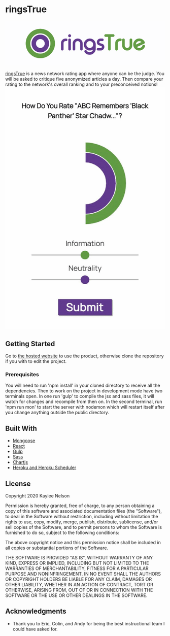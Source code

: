 # ringsTrue
![ringsTrue logo](./ringsLogo.png)

[ringsTrue](http://ringstrue.nellienelson.com/) is a news network rating app where anyone can be the judge. You will be asked to critique five anonymized articles a day. Then compare your rating to the network's overall ranking and to your preconceived notions!
![ringsTrue rating UI](./ringsGif.gif)

## Getting Started

Go to [the hosted website](http://ringstrue.nellienelson.com/) to use the product, otherwise clone the repository if you with to edit the project. 

### Prerequisites

You will need to run 'npm install' in your cloned directory to receive all the dependencies. Then to work on the project in development mode have two terminals open. In one run 'gulp' to compile the jsx and sass files, it will watch for changes and recompile from then on. In the second terminal, run 'npm run mon' to start the server with nodemon which will restart itself after you change anything outside the public directory. 


## Built With

* [Mongoose](https://mongoosejs.com/docs/index.html)
* [React](https://reactjs.org/docs/getting-started.html)
* [Gulp](https://gulpjs.com/docs/en/getting-started/quick-start)
* [Sass](https://sass-lang.com/guide)
* [Chartjs](https://www.chartjs.org/docs/latest/)
* [Heroku and Heroku Scheduler](https://devcenter.heroku.com/articles/scheduler)



## License

Copyright 2020 Kaylee Nelson

Permission is hereby granted, free of charge, to any person obtaining a copy of this software and associated documentation files (the "Software"), to deal in the Software without restriction, including without limitation the rights to use, copy, modify, merge, publish, distribute, sublicense, and/or sell copies of the Software, and to permit persons to whom the Software is furnished to do so, subject to the following conditions:

The above copyright notice and this permission notice shall be included in all copies or substantial portions of the Software.

THE SOFTWARE IS PROVIDED "AS IS", WITHOUT WARRANTY OF ANY KIND, EXPRESS OR IMPLIED, INCLUDING BUT NOT LIMITED TO THE WARRANTIES OF MERCHANTABILITY, FITNESS FOR A PARTICULAR PURPOSE AND NONINFRINGEMENT. IN NO EVENT SHALL THE AUTHORS OR COPYRIGHT HOLDERS BE LIABLE FOR ANY CLAIM, DAMAGES OR OTHER LIABILITY, WHETHER IN AN ACTION OF CONTRACT, TORT OR OTHERWISE, ARISING FROM, OUT OF OR IN CONNECTION WITH THE SOFTWARE OR THE USE OR OTHER DEALINGS IN THE SOFTWARE.

## Acknowledgments

* Thank you to Eric, Colin, and Andy for being the best instructional team I could have asked for.
